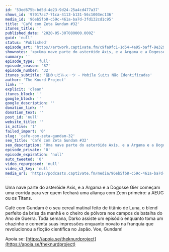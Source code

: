 ```yaml
---
id: '53ed675b-bd5d-4e23-9d24-25a4cd477a37'
shows_id: '97017ac7-71ca-4113-b131-56c1003ec136'
media_id: '96eb5fb8-c59c-461a-ba7d-3fd132cd1c95'
title: 'Café com Zeta Gundam #32'
itunes_title: ''
published_date: '2020-05-30T080000.000Z'
guid: 'null'
status: 'Published'
episode_art: 'https//artwork.captivate.fm/c9fa9fc1-1d54-4a95-baff-9e3296b40a3e/cafecomgundamz32.jpg'
shownotes: '<p>Uma nave parte do asteróide Axis, e a Argama e a Dogosse Gier começam uma corrida para ver quem fechará uma aliança com Zeon primeiro a AEUG ou os Titans.</p><p>Café com Gundam é o seu cereal matinal feito de titânio de Luna, o blend perfeito da brisa da manhã e o cheiro de pólvora nos campos de batalha do Ano de Guerra. Toda semana, Darko assiste um episódio enquanto toma um chazinho e comenta suas impressões enquanto novato na franquia que revolucionou a ficção científica no Japão. Voe, Gundam!</p><p>Apoia.se <a href="https//apoia.se/theknurdproject" rel="noopener noreferrer" target="_blank">https//apoia.se/theknurdproject</a></p>'
summary: ''
episode_type: 'full'
episode_season: '87'
episode_number: '32'
itunes_subtitle: '謎のモビルスーツ - Mobile Suits Não Identificadas'
author: 'The Knurd Project'
link: ''
explicit: 'clean'
itunes_block: ''
google_block: ''
google_description: ''
donation_link: ''
donation_text: ''
post_id: 'null'
website_title: ''
is_active: '1'
failed_import: '0'
slug: 'cafe-com-zeta-gundam-32'
seo_title: 'Café com Zeta Gundam #32'
seo_description: 'Uma nave parte do asteróide Axis, e a Argama e a Dogosse Gier começam uma corrida para ver quem fechará uma aliança com Zeon primeiro.'
episode_private: '0'
episode_expiration: 'null'
auto_tweeted: '0'
video_repurposed: 'null'
video_s3_key: 'null'
media_url: 'https//podcasts.captivate.fm/media/96eb5fb8-c59c-461a-ba7d-3fd132cd1c95/cafecomgundamz32.mp3'
---
```

Uma nave parte do asteróide Axis, e a Argama e a Dogosse Gier começam uma corrida para ver quem fechará uma aliança com Zeon primeiro: a AEUG ou os Titans.

Café com Gundam é o seu cereal matinal feito de titânio de Luna, o blend perfeito da brisa da manhã e o cheiro de pólvora nos campos de batalha do Ano de Guerra. Toda semana, Darko assiste um episódio enquanto toma um chazinho e comenta suas impressões enquanto novato na franquia que revolucionou a ficção científica no Japão. Voe, Gundam!

Apoia.se: [https://apoia.se/theknurdproject](https://apoia.se/theknurdproject)